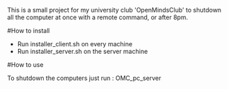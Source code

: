 This is a small project for my university club 'OpenMindsClub' to shutdown all the computer at once with a remote command, or after 8pm.

#How to install

- Run installer_client.sh on every machine
- Run installer_server.sh on the server machine

#How to use

To shutdown the computers just run : OMC_pc_server
